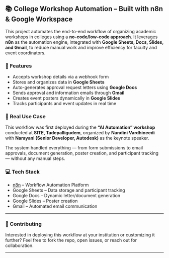 ## 📚 College Workshop Automation – Built with n8n & Google Workspace

This project automates the end-to-end workflow of organizing academic workshops in colleges using a **no-code/low-code approach**. It leverages **n8n** as the automation engine, integrated with **Google Sheets, Docs, Slides, and Gmail**, to reduce manual work and improve efficiency for faculty and event coordinators.

### 🔧 Features

* Accepts workshop details via a webhook form
* Stores and organizes data in **Google Sheets**
* Auto-generates approval request letters using **Google Docs**
* Sends approval and information emails through **Gmail**
* Creates event posters dynamically in **Google Slides**
* Tracks participants and event updates in real time

### 🧠 Real Use Case

This workflow was first deployed during the **“AI Automation” workshop** conducted at **SITE, Tadepalligudem**, organized by **Nandini Vardhineedi** with **Narayani (Senior Developer, Autodesk)** as the keynote speaker.

The system handled everything — from form submissions to email approvals, document generation, poster creation, and participant tracking — without any manual steps.

### 💻 Tech Stack

* [n8n](https://n8n.io/) – Workflow Automation Platform
* Google Sheets – Data storage and participant tracking
* Google Docs – Dynamic letter/document generation
* Google Slides – Poster creation
* Gmail – Automated email communication

---

### 🤝 Contributing

Interested in deploying this workflow at your institution or customizing it further? Feel free to fork the repo, open issues, or reach out for collaboration.

---
